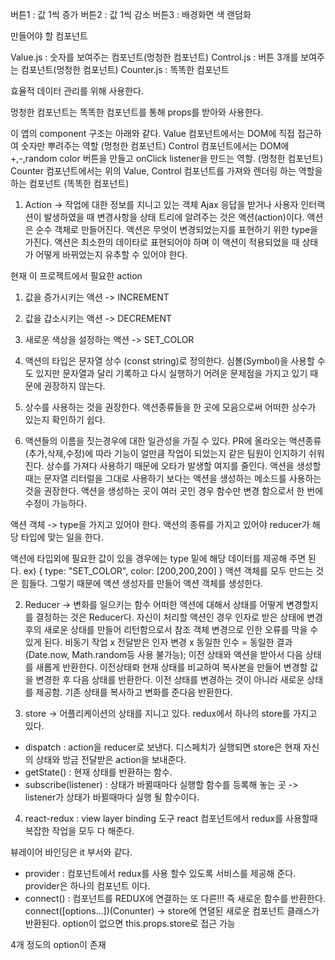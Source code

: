 버튼1 : 값 1씩 증가
버튼2 : 값 1씩 감소
버튼3 : 배경화면 색 랜덤화

만들어야 할 컴포넌트

Value.js : 숫자를 보여주는 컴포넌트(멍청한 컴포넌트)
Control.js : 버튼 3개를 보여주는 컴포넌트(멍청한 컴포넌트)
Counter.js : 똑똑한 컴포넌트

효율적 데이터 관리를 위해 사용한다.


멍청한 컴포넌트는 똑똑한 컴포넌트를 통해 props를 받아와 사용한다.


이 앱의 component 구조는 아래와 같다.
Value 컴포넌트에서는 DOM에 직접 접근하여 숫자만 뿌려주는 역할 (멍청한 컴포넌트)
Control 컴포넌트에서는 DOM에 +,-,random color 버튼을 만들고 onClick listener을 만드는 역할. (멍청한 컴포넌트)
Counter 컴포넌트에서는 위의 Value, Control 컴포넌트를 가져와 렌더링 하는 역할을 하는 컴포넌트 (똑똑한 컴포넌트)

1. Action -> 작업에 대한 정보를 지니고 있는 객체
Ajax 응답을 받거나 사용자 인터랙션이 발생하였을 때 변경사항을 상태 트리에 알려주는 것은 액션(action)이다.
액션은 순수 객체로 만들어진다.  액션은 무엇이 변경되었는지를 표현하기 위한 type을 가진다.
액션은 최소한의 데이타로 표현되어야 하며 이 액션이 적용되었을 때 상태가 어떻게 바뀌었는지 유추할 수 있어야 한다.

현재 이 프로젝트에서 필요한 action
1. 값을 증가시키는 액션 -> INCREMENT
2. 값을 갑소시키는 액션 -> DECREMENT
3. 새로운 색상을 설정하는 액션 -> SET_COLOR

1. 액션의 타입은 문자열 상수 (const string)로 정의한다.
심볼(Symbol)을 사용할 수도 있지만 문자열과 달리 기록하고 다시 실행하기 어려운 문제점을 가지고 있기 때문에 권장하지 않는다.
2. 상수를 사용하는 것을 권장한다.
액션종류들을 한 곳에 모음으로써 어떠한 상수가 있는지 확인하기 쉽다.
3. 액션들의 이름을 짓는경우에 대한 일관성을 가질 수 있다.
PR에 올라오는 액션종류(추가,삭제,수정)에 따라 기능이 얼만큼 작업이 되었는지 같은 팀원이 인지하기 쉬워진다.
상수를 가져다 사용하기 때문에 오타가 발생할 여지를 줄인다.
액션을 생성할 때는 문자열 리터럴을 그대로 사용하기 보다는 액션을 생성하는 메소드를 사용하는 것을 권장한다.
액션을 생성하는 곳이 여러 곳인 경우 함수만 변경 함으로서 한 번에 수정이 가능하다.

액션 객체 -> type을 가지고 있어야 한다. 액션의 종류를 가지고 있어야 reducer가 해당 타입에 맞는 일을 한다.

액션에 타입외에 필요한 값이 있을 경우에는 type 밑에 해당 데이터를 제공해 주면 된다.
ex)
{
  type: "SET_COLOR",
  color: [200,200,200]
}
액션 객체를 모두 만드는 것은 힘들다. 그렇기 때문에 액션 생성자를 만들어 액션 객체를 생성한다.

2. Reducer -> 변화를 일으키는 함수
어떠한 액션에 대해서 상태를 어떻게 변경할지를 결정하는 것은 Reducer다.
자신이 처리할 액션인 경우 인자로 받은 상태에 변경 후의 새로운 상태를 만들어 리턴함으로서 참조 객체 변경으로 인한 오류를 막을 수 있게 된다.
비동기 작업 x
전달받은 인자 변경 x
동일한 인수 = 동일한 결과 (Date.now, Math.random등 사용 불가능);
이전 상태와 액션을 받아서 다음 상태를 새롭게 반환한다.
이전상태롸 현재 상태를 비교하여 복사본을 만들어 변경할 값을 변경한 후 다음 상태를 반환한다.
이전 상태를 변경하는 것이 아니라 새로운 상태를 제공함.
기존 상태를 복사하고 변화를 준다음 반환한다.

3. store -> 어플리케이션의 상태를 지니고 있다.
redux에서 하나의 store를 가지고 있다.

- dispatch : action을 reducer로 보낸다. 디스페치가 실행되면 store은 현재 자신의 상태와 방금 전달받은 action을 보내준다.
- getState() : 현재 상태를 반환하는 함수.
- subscribe(listener) : 상태가 바뀔때마다 실행할 함수를 등록해 놓는 곳 -> listener가 상태가 바뀔때마다 실행 될 함수이다.

4. react-redux : view layer binding 도구
react 컴포넌트에서 redux를 사용할때 복잡한 작업을 모두 다 해준다.


뷰레이어 바인딩은 it 부서와 같다.
- provider : 컴포넌트에서 redux를 사용 할수 있도록 서비스를 제공해 준다. provider은 하나의 컴포넌트 이다.
- connect() : 컴포넌트를 REDUX에 연결하는 또 다른!!! 즉 새로운 함수를 반환한다.
connect([options...])(Conunter) -> store에 연뎔된 새로운 컴포넌트 클래스가 반환된다. option이 없으면 this.props.store로 접근 가능

4개 정도의 option이 존재
